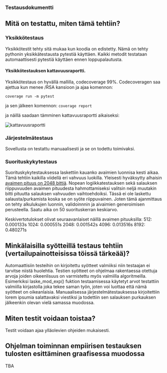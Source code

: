 ### Testausdokumentti

## Mitä on testattu, miten tämä tehtiin?

### Yksikkötestaus
Yksikkötestit tehty sitä mukaa kun koodia on edistetty. Nämä on tehty pythonin yksikkätestausta pytestiä käyttäen. Kaikki metodit testataan automaattisesti pytestiä käyttäen ennen loppupalautusta.

#### Yksikkötestauksen kattavuusraportti.
Yksikkötestaus on hyvällä mallilla, codecoverage 99%. Codecoveragen saa ajettua kun menee /RSA kansioon ja ajaa komennon:

```coverage run -m pytest```

ja sen jälkeen komennon:
```coverage report```

ja näillä saadaan tämminen kattavuusraportti aikaiseksi:

![kattavuusraportti](https://github.com/sanikemppainen/tiralabraRSA/blob/main/Dokumentaatio/image.png)

### Järjestelmätestaus
Sovellusta on testattu manuaalisesti ja se on todettu toimivaksi.

### Suorituskykytestaus
Suorituskykytestauksessa laskettiin kauanko avaimien luonnisa kesti aikaa. Tämä tehtiin kaikilla viidellä eri vahvuus luokilla.
Yleisesti hyväksytty alhaisin [avaimen pituus on 2048 bittiä](https://en.wikipedia.org/wiki/Key_size). Nopean logiikkatestauksen sekä salauksen riippuvuuden avaimen pituudesta hahmottamiseksi valitsin neljä muutakin bitti pituutta salauksen vahvuuden vaihtoehdoiksi. Tässä ei ole laskettu salausta/purkamista koska se on syöte riippuvainen. Joten tämä ajanmittaus on tehty alkulukujen luonnin, validoinnnin ja aivaimien generoimisen perusteella. Saatu aika on 50 suorituskerran keskiarvo.

Keskivertotulokset olivat seuraavanlaiset näillä avaimen pituuksilla:
512:    0.000133s
1024:   0.000551s
2048:   0.001542s
4096:   0.013516s
8192:   0.480271s

## Minkälaisilla syötteillä testaus tehtiin (vertailupainotteisissa töissä tärkeää)?
Automaattisiin testeihin on kirjoitettu syötteet valmiiksi niin testaajan ei tarvitse niistä huolehtia. Testien syötteet on ohjelmaa rakentaessa otettuja arvoja joiden oikeenlisuus on varmistettu myös valmiilla algoritmeilla. Esimerkiksi laske_mod_exp() fuktion testaamisessa käytetyt arvot testattiin valmiilla kirjastolla joka tekee saman työn, joten voi luottaa että nämä syötteet on oikeanlaisia. Manuaalisessa järjestelmätestauksessa kirjoitettiin lorem ipsumia salattavaksi viestiksi ja todettiin sen salauksen purkauksen jälkeenkin olevan vielä samassa muodossa.

## Miten testit voidaan toistaa?
Testit voidaan ajaa ylläolevien ohjeiden mukaisesti. 

## Ohjelman toiminnan empiirisen testauksen tulosten esittäminen graafisessa muodossa
TBA
